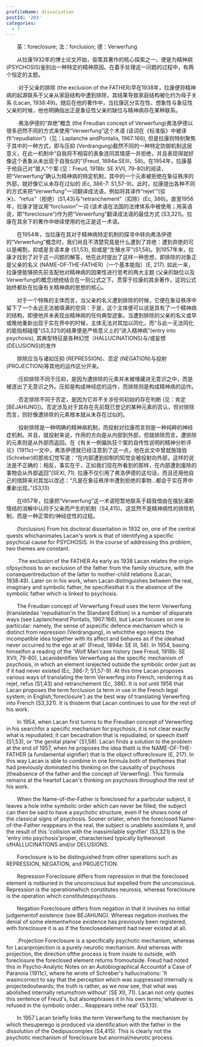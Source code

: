```yaml
---
profileName: dissociation
postId: '203'
categories:
  - 7
---
```

‌‌‌‌　　英：foreclosure; 法：forclusion; 德：Verwerfung


‌‌‌‌　　从拉康1932年的博士论文开始，驱策其著作的核心探索之一，便是为精神病 (PSYCHOSIS)鉴别出一种特定的精神原因。在着手处理这一问题的过程中，有两个恒定的主题。

‌‌‌‌　　·对于父亲的排除 (the exclusion of the FATHER)早在1938年，拉康便将精神病的起源联系于父亲从家庭结构中遭到排除，其结果导致家庭结构被化约为母子关系 (Lacan, 1938:49)。随后在他的著作中，当拉康区分实在性、想象性与象征性父亲的时候，他也明确指出正是象征性父亲的缺位与精神病存在某种联系。

‌‌‌‌　　·弗洛伊德的“弃绝”概念 (the Freudian concept of Verwerfung)弗洛伊德以很多迥然不同的方式来使用“Verwerfung”这个术语 (该词在《标准版》中被译作“repudiation”)（见：Laplanche andPontalis, 1967:166), 但是拉康则特别聚焦于其中的一种方式，即与压抑 (Verdrangung)截然不同的一种特定防御机制这层意义，在此一机制中“自我将不相容的表象连同其情感一并拒绝，并且表现得就好像这个表象从未出现于自我似的”(Freud, 1894a:SEⅢ，58)。在1954年，拉康基于他自己对“狼人”个案 (见：Freud, 1918b: SE XVII, 79-80)的阅读，把“Verwerfung”确认为精神病的特定机制，其中的一个元素被拒绝在象征秩序的外部，就好像它从未存在过似的 (Ec, 386-7: S1,57-9)。此时，拉康提出各种不同的方式来把“Verwerfung”一词翻译成法语，例如将其译作“rejet'”(驳▣)、“refus”（拒绝）(S1,43)与“retranchement”（扣除）(Ec, 386)。直至1956年，拉康才提议用“forclusion”一词 (该术语在法国的法律体系中被使用；用英语说，即“foreclosure”)作为把“Verwerfung”翻译成法语的最佳方式 (S3,321)。拉康在其余下的著作中继续使用的也正是这一术语。

‌‌‌‌　　在1954年，当拉康在其对于精神病特定机制的探寻中转向弗洛伊德的“Verwerfung”概念时，我们尚且不清楚究竟是什么遭到了弃绝：遭到弃绝的可以是阉割，抑或是言语本身 (S1,53), 抑或是“生殖水平”(S1,58)。到1957年末，拉康才找到了对于这一问题的解答，他在此时提出了这样一种思想，即排除的对象正是父亲的名义 (NAME-OF-THE-FATHER)（一个基本能指）(E, 217). 如此一来，拉康便能够把先前支配他对精神病的因果性进行思考的两大主题 (父亲的缺位以及Verwerfung的概念)统统结合在一则公式之下。贯穿于拉康的其余著作，这则公式始终都处在拉康有关精神病的思想的核心。

‌‌‌‌　　对于一个特殊的主体而言，当父亲的名义遭到排除的时候，它便在象征秩序中留下了一个永远无法被填满的空洞：于是，这个主体便可以说是具有了一个精神病的结构，即便他并未表现出精神病的任何典型迹象。当遭到排除的父亲的名义或早或晚地重新出现于实在界中的时候，主体无法对其加以同化，而“与此一无法同化的能指相碰撞”(S3,321)的结果便是严格意义上的“进入精神病”(entry into psychosis), 其典型特征是各种幻觉（HALLUCINATIONS)与/或妄想 (DELUSIONS)的发作

‌‌‌‌　　排除应当与诸如压抑 (REPRESSION)、否定 (NEGATION)与投射 (PROJECTION)等其他的运作区分开来。

‌‌‌‌　　·压抑排除不同于压抑，是因为遭排除的元素并未被埋藏进无意识之中，而是被逐出了无意识之外。压抑是构成神经症的运作，而排除则是构成精神病的运作。

‌‌‌‌　　·否定排除不同于否定，是因为它并不关涉任何初始的存在判断 (见：肯定[BEJAHUNG])。否定涉及对于其存在先前既已登记的某种元素的否认，但对排除而言，则好像遭排除的元素根本就从未存在过似的。

‌‌‌‌　　·投射排除是一种明确的精神病机制，而投射对拉康而言则是一种纯粹的神经症机制。并且，就投射来说，作用的方向是从内部到外部，但就排除而言，遭排除的元素则是从外部而返回。在《有关一例偏执狂个案的自传性说明的精神分析评论》(1911c)一文中，弗洛伊德就已经注意到了这一点，他在此文中曾就施瑞伯 (Schreber)的那些幻觉写道：“在内部遭到抑制的知觉会被投射向外部，这样的说法是不正确的：相反，事实在于，正如我们现在所看到的那样，在内部遭到废除的事物会从外部返回”(SEXI, 71). 拉康不仅引用了弗洛伊德的这句话，而且还用他自己的措辞来对其加以改述：“凡是在象征秩序中遭到拒绝的事物…都会于实在界中重新出现。”(S3,13)

‌‌‌‌　　在I957年，拉康把“Verwerfung”这一术语短暂地联系于超我借由在俄狄浦斯情结的消解中认同于父亲而产生的机制（S4,415)。这显然不是精神病性的排除机制，而是一种正常的/神经症性的过程。


‌‌‌‌　　(forclusion) From his doctoral dissertation in 1932 on, one of the central quests whichanimates Lacan's work is that of identifying a specific psychical cause for PSYCHOSIS. In the course of addressing this problem, two themes are constant.

‌‌‌‌　　.The exclusion of the FATHER As early as 1938 Lacan relates the origin ofpsychosis to an exclusion of the father from the family structure, with the consequentreduction of the latter to mother-child relations (Lacan, 1938:49). Later on in his work, when Lacan distinguishes between the real, imaginary and symbolic father, he specifiesthat it is the absence of the symbolic father which is linked to psychosis.

‌‌‌‌　　The Freudian concept of Verwerfung Freud uses the term Verwerfung (translatedas 'repudiation'in the Standard Edition) in a number of disparate ways (see Laplancheand Pontalis, 1967:166), but Lacan focuses on one in particular: namely, the sense of aspecific defence mechanism which is distinct from repression (Verdrangung), in whichthe ego rejects the incompatible idea together with its affect and behaves as if the ideahad never occurred to the ego at all' (Freud, 1894a: SE III, 58). In 1954, basing himselfon a reading of the 'Wolf Man'case history (see Freud, 1918b: SE XVII, 79-80), Lacanidentifies Verwerfung as the specific mechanism of psychosis, in which an element isrejected outside the symbolic order just as if it had never existed (Ec, 386-7; S1,57-9). At this time Lacan proposes various ways of translating the term Verwerfing into French, rendering it as rejet, refus (S1,43) and retranchement (Ec, 386). It is not until 1956 that Lacan proposes the term forclusion (a term in use in the French legal system; in English,'foreclosure') as the best way of translating Verwerfing into French (S3,321). It is thisterm that Lacan continues to use for the rest of his work.

‌‌‌‌　　In 1954, when Lacan first tumns to the Freudian concept of Verwerfing in his searchfor a specific mechanism for psychosis, it is not clear exactly what is repudiated; it can becastration that is repudiated, or speech itself (S1,53), or 'the genital plane' (S1,58). Lacan finds a solution to the problem at the end of 1957, when he proposes the idea thatit is the NAME-OF-THE-FATHER (a fundamental signifier) that is the object offoreclosure (E, 217). In this way Lacan is able to combine in one formula both of thethemes that had previously dominated his thinking on the causality of psychosis (theabsence of the father and the concept of Verwerfing). This formula remains at the heartof Lacan's thinking on psychosis throughout the rest of his work.

‌‌‌‌　　When the Name-of-the-Father is foreclosed for a particular subject, it leaves a hole inthe symbolic order which can never be filled; the subject can then be said to have a psychotic structure, even if he shows none of the classical signs of psychosis. Sooner orlater, when the foreclosed Name-of-the-Father reappears in the real, the subject is unableto assimilate it, and the result of this 'collision with the inassimilable signifier' (S3,321) is the 'entry into psychosis'proper, characterised typically bytheonset ofHALLUCINATIONS and/or DELUSIONS.

‌‌‌‌　　Foreclosure is to be distinguished from other operations such as REPRESSION, NEGATION, and PROJECTION.

‌‌‌‌　　Repression Foreclosure differs from repression in that the foreclosed element is notburied in the unconscious but expelled from the unconscious. Repression is the operationwhich constitutes neurosis, whereas foreclosure is the operation which constitutespsychosis.

‌‌‌‌　　Negation Foreclosure differs from negation in that it involves no initial judgementof existence (see BEJAHUNG). Whereas negation involves the denial of some elementwhose existence has previously been registered, with foreclosure it is as if the foreclosedelement had never existed at all.

‌‌‌‌　　.Projection Foreclosure is a specifically psychotic mechanism, whereas for Lacanprojection is a purely neurotic mechanism. And whereas with projection, the direction ofthe process is from inside to outside, with foreclosure the foreclosed element returns fromoutside. Freud had noted this in Psycho-Analytic Notes on an Autobiographical Accountof a Case of Paranoia (1911c), where he wrote of Schreber's hallucinations: 'It wasincorrect to say that the perception which was suppressed internally is projectedoutwards; the truth is rather, as we now see, that what was abolished internally returnsfrom without' (SE XII, 71). Lacan not only quotes this sentence of Freud's, but alsorephrases it in his own terms;'whatever is refused in the symbolic order... Reappears inthe real' (S3,13).

‌‌‌‌　　In 1957 Lacan briefly links the term Verwerfung to the mechanism by which thesuperego is produced via identification with the father in the dissolution of the Oedipuscomplex (S4,415). This is clearly not the psychotic mechanism of foreclosure but anormal/neurotic process.


